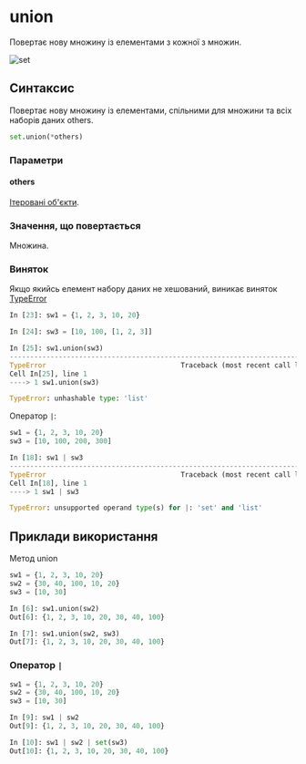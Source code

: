 # union

Повертає нову множину із елементами з кожної з множин.

![set](https://pyneng.io/assets/images/set_operations_union.png)

## Синтаксис

Повертає нову множину із елементами, спільними для множини та всіх наборів даних others.

```python
set.union(*others)
```

### Параметри

#### others

[Ітеровані об'єкти](/reference/protocols/iterable/).

### Значення, що повертається

Множина.

### Виняток

Якщо якийсь елемент набору даних не хешований, виникає виняток [TypeError](/reference/exceptions/#typeerror)

```python
In [23]: sw1 = {1, 2, 3, 10, 20}

In [24]: sw3 = [10, 100, [1, 2, 3]]

In [25]: sw1.union(sw3)
---------------------------------------------------------------------------
TypeError                                 Traceback (most recent call last)
Cell In[25], line 1
----> 1 sw1.union(sw3)

TypeError: unhashable type: 'list'
```

Оператор `|`:

```python
sw1 = {1, 2, 3, 10, 20}
sw3 = [10, 100, 200, 300]

In [18]: sw1 | sw3
---------------------------------------------------------------------------
TypeError                                 Traceback (most recent call last)
Cell In[18], line 1
----> 1 sw1 | sw3

TypeError: unsupported operand type(s) for |: 'set' and 'list'
```

## Приклади використання

Метод union

```python
sw1 = {1, 2, 3, 10, 20}
sw2 = {30, 40, 100, 10, 20}
sw3 = [10, 30]

In [6]: sw1.union(sw2)
Out[6]: {1, 2, 3, 10, 20, 30, 40, 100}

In [7]: sw1.union(sw2, sw3)
Out[7]: {1, 2, 3, 10, 20, 30, 40, 100}
```


### Оператор `|`

```python
sw1 = {1, 2, 3, 10, 20}
sw2 = {30, 40, 100, 10, 20}
sw3 = [10, 30]

In [9]: sw1 | sw2
Out[9]: {1, 2, 3, 10, 20, 30, 40, 100}

In [10]: sw1 | sw2 | set(sw3)
Out[10]: {1, 2, 3, 10, 20, 30, 40, 100}
```

